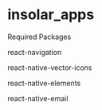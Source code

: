 # insolar_apps
Required Packages

react-navigation

react-native-vector-icons

react-native-elements

react-native-email
